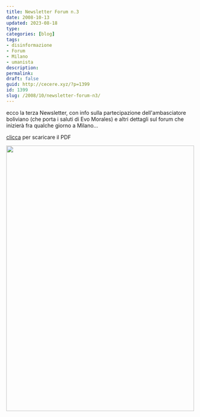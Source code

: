 ```yaml
---
title: Newsletter Forum n.3
date: 2008-10-13
updated: 2023-08-18
type: 
categories: [blog]
tags:
- disinformazione
- Forum
- Milano
- umanista
description: 
permalink: 
draft: false
guid: http://cecere.xyz/?p=1399
id: 1399
slug: /2008/10/newsletter-forum-n3/
---
```


ecco la terza Newsletter, con info sulla partecipazione dell'ambasciatore boliviano (che porta i saluti di Evo Morales) e altri dettagli sul forum che inizierà fra qualche giorno a Milano…

[clicca](http://www.humanisteurope.org/europeanhumanistforum/download/Italiano/Newsletter/newsletter3_ita.pdf) per scaricare il PDF

[<img class="aligncenter size-full wp-image-1400" title="forum_newsletter3_ita" src="http://cecere.xyz/wp-content/uploads/sites/3/2008/10/forum_newsletter3_ita.jpg" alt="" width="500" height="707" srcset="http://cecere.xyz/wp-content/uploads/sites/3/2008/10/forum_newsletter3_ita.jpg 500w, http://cecere.xyz/wp-content/uploads/sites/3/2008/10/forum_newsletter3_ita-212x300.jpg 212w" sizes="(max-width: 500px) 100vw, 500px" />](http://www.humanisteurope.org/europeanhumanistforum/download/Italiano/Newsletter/newsletter3_ita.pdf)